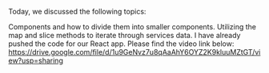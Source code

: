 Today, we discussed the following topics:

Components and how to divide them into smaller components.
Utilizing the map and slice methods to iterate through services data.
I have already pushed the code for our React app.
Please find the video link below:
https://drive.google.com/file/d/1u9GeNvz7u8qAaAhY6OYZ2K9kluuMZtGT/view?usp=sharing
